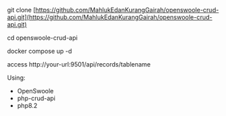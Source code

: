 git clone [https://github.com/MahlukEdanKurangGairah/openswoole-crud-api.git](https://github.com/MahlukEdanKurangGairah/openswoole-crud-api.git)

cd openswoole-crud-api

docker compose up -d

access http://your-url:9501/api/records/tablename

Using:
- OpenSwoole
- php-crud-api
- php8.2
